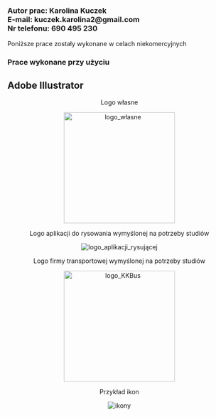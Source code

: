 <h3>Autor prac: Karolina Kuczek <br/>E-mail: kuczek.karolina2@gmail.com<br/>Nr telefonu: 690 495 230</h3>
<p>Poniższe prace zostały wykonane w celach niekomercyjnych</p>


<h3>Prace wykonane przy użyciu </h3><h2>Adobe Illustrator</h2>

<div style="text-align: center">
 <p>Logo własne</p>
 <img width="250" alt="logo_własne" src=https://user-images.githubusercontent.com/80105696/120707801-0ebb0c80-c4bb-11eb-9a53-4370ee522214.png>
</div>

<div style="text-align: center">
  <p>Logo aplikacji do rysowania wymyślonej na potrzeby studiów</p>
  <img alt="logo_aplikacji_rysującej" src="https://user-images.githubusercontent.com/80105696/120709430-20051880-c4bd-11eb-8869-4031b5f6f025.png">
</div>
  
<div style="text-align: center">
  <p>Logo firmy transportowej wymyślonej na potrzeby studiów</p>
  <img width="250" alt="logo_KKBus" src="https://user-images.githubusercontent.com/80105696/120704330-c13ca080-c4b6-11eb-8e42-f085894b7e9f.png">
</div>

<div style="text-align: center">
  <p>Przykład ikon</p>
  <img alt="ikony" src="https://user-images.githubusercontent.com/80105696/120709711-7eca9200-c4bd-11eb-9a69-907a01335486.png">
</div>
